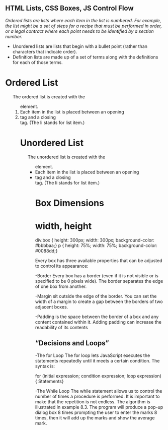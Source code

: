
## HTML Lists, CSS Boxes, JS Control Flow

*Ordered lists are lists where each item in the list is
numbered. For example, the list might be a set of steps for
a recipe that must be performed in order, or a legal contract
where each point needs to be identified by a section
number.*
+ Unordered lists are lists that begin with a bullet point
(rather than characters that indicate order).
+ Definition lists are made up of a set of terms along with the
definitions for each of those terms.

# Ordered List 

<ol>
The ordered list is created with
the <ol> element.
<li>
Each item in the list is placed
between an opening <li> tag
and a closing </li> tag. (The li
stands for list item.)
  
# Unordered List 
  
  <ul>
The unordered list is created
with the <ul> element.
<li>
Each item in the list is placed
between an opening <li> tag
and a closing </li> tag. (The li
stands for list item.)
    
# Box Dimensions
# width, height
    
 div.box {
height: 300px;
width: 300px;
background-color: #bbbbaa;}
p {
height: 75%;
width: 75%;
background-color: #0088dd;}

Every box has three available properties that
can be adjusted to control its appearance:
    
-Border
Every box has a border (even if
it is not visible or is specified to
be 0 pixels wide). The border
separates the edge of one box
from another.

-Margin
 sit outside the edge
of the border. You can set the
width of a margin to create a
gap between the borders of two
adjacent boxes.

-Padding
 is the space between
the border of a box and any
content contained within it.
Adding padding can increase the
readability of its contents

## “Decisions and Loops”
    
-The for Loop
The for loop lets JavaScript executes the statements repeatedly until it meets a certain condition. The syntax is:

for (initial expression; condition expression; loop expression)
{ Statements}
    
 -The While Loop
The while statement allows us to control the number of times a procedure is performed. It is important to make that the repetition is not endless.
The algorithm is illustrated in example 8.3. The program will produce a pop-up dialog box 8 times prompting the user to enter the marks 8 times, 
then it will add up the marks and show the average mark.
